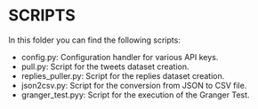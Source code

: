 # SCRIPTS

In this folder you can find the following scripts:

- config.py: Configuration handler for various API keys.
- pull.py: Script for the tweets dataset creation.
- replies_puller.py: Script for the replies dataset creation.
- json2csv.py: Script for the conversion from JSON to CSV file.
- granger_test.pyy: Script for the execution of the Granger Test.

